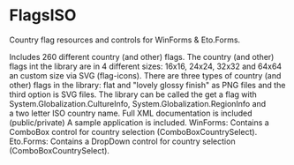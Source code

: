 # FlagsISO
Country flag resources and controls for WinForms &amp; Eto.Forms.

Includes 260 different country (and other) flags.
The country (and other) flags int the library are in 4 different sizes: 16x16, 24x24, 32x32 and 64x64 an custom size via SVG (flag-icons).
There are three types of country (and other) flags in the library: flat and "lovely glossy finish" as PNG files and the third option is SVG files.
The library can be called the get a flag with System.Globalization.CultureInfo, System.Globalization.RegionInfo and a two letter ISO country name.
Full XML documentation is included (public/private)
A sample application is included.
WinForms: Contains a ComboBox control for country selection (ComboBoxCountrySelect).
Eto.Forms: Contains a DropDown control for country selection (ComboBoxCountrySelect).
